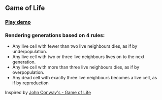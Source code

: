 ## Game of Life

### [Play demo](https://game-of-life-jc.vercel.app/#22.24,23.23,23.25,24.23,24.25,25.22,25.26,)

### Rendering generations based on 4 rules:
- Any live cell with fewer than two live neighbours dies, as if by underpopulation.
- Any live cell with two or three live neighbours lives on to the next generation.
- Any live cell with more than three live neighbours dies, as if by overpopulation.
- Any dead cell with exactly three live neighbours becomes a live cell, as if by reproduction

Inspired by [John Conway's - Game of Life](https://en.wikipedia.org/wiki/Conway%27s_Game_of_Life)
